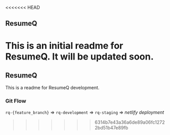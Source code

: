 <<<<<<< HEAD
##  ResumeQ

This is an initial readme for ResumeQ. It will be updated soon.
=======
## ResumeQ

This is a readme for ResumeQ development.


### Git Flow

`rq-{feature_branch}` => `rq-development` => `rq-staging` => *netlify deployment*
>>>>>>> 6314b7e43a36a6de89a06fc12722bd51b47e89fb
